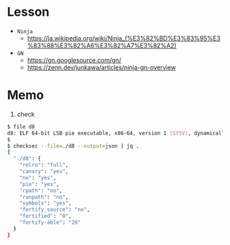 # Lesson
- `Ninja`  
    - https://ja.wikipedia.org/wiki/Ninja_(%E3%82%BD%E3%83%95%E3%83%88%E3%82%A6%E3%82%A7%E3%82%A2)  
- `GN`  
    - https://gn.googlesource.com/gn/  
    - https://zenn.dev/junkawa/articles/ninja-gn-overview  

# Memo
1. check
```zsh
$ file d8
d8: ELF 64-bit LSB pie executable, x86-64, version 1 (SYSV), dynamically linked, interpreter /lib64/ld-linux-x86-64.so.2, for GNU/Linux 3.2.0, BuildID[xxHash]=ab5850770cda055d, with debug_info, not stripped
$
$ checksec --file=./d8 --output=json | jq .
{
  "./d8": {
    "relro": "full",
    "canary": "yes",
    "nx": "yes",
    "pie": "yes",
    "rpath": "no",
    "runpath": "no",
    "symbols": "yes",
    "fortify_source": "no",
    "fortified": "0",
    "fortify-able": "28"
  }
}
```